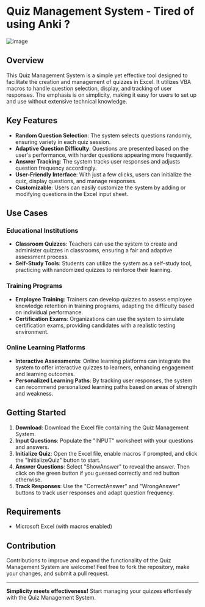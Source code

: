 # Quiz Management System - Tired of using Anki ?
![image](https://github.com/yoman38/Flashcards-Excel-Learn/assets/124726056/a8e3c0f8-e729-4795-ae63-2b3f49367582)

## Overview

This Quiz Management System is a simple yet effective tool designed to facilitate the creation and management of quizzes in Excel. It utilizes VBA macros to handle question selection, display, and tracking of user responses. The emphasis is on simplicity, making it easy for users to set up and use without extensive technical knowledge.

## Key Features

- **Random Question Selection**: The system selects questions randomly, ensuring variety in each quiz session.
- **Adaptive Question Difficulty**: Questions are presented based on the user's performance, with harder questions appearing more frequently.
- **Answer Tracking**: The system tracks user responses and adjusts question frequency accordingly.
- **User-Friendly Interface**: With just a few clicks, users can initialize the quiz, display questions, and manage responses.
- **Customizable**: Users can easily customize the system by adding or modifying questions in the Excel input sheet.

## Use Cases

### Educational Institutions

- **Classroom Quizzes**: Teachers can use the system to create and administer quizzes in classrooms, ensuring a fair and adaptive assessment process.
- **Self-Study Tools**: Students can utilize the system as a self-study tool, practicing with randomized quizzes to reinforce their learning.

### Training Programs

- **Employee Training**: Trainers can develop quizzes to assess employee knowledge retention in training programs, adapting the difficulty based on individual performance.
- **Certification Exams**: Organizations can use the system to simulate certification exams, providing candidates with a realistic testing environment.

### Online Learning Platforms

- **Interactive Assessments**: Online learning platforms can integrate the system to offer interactive quizzes to learners, enhancing engagement and learning outcomes.
- **Personalized Learning Paths**: By tracking user responses, the system can recommend personalized learning paths based on areas of strength and weakness.

## Getting Started

1. **Download**: Download the Excel file containing the Quiz Management System.
2. **Input Questions**: Populate the "INPUT" worksheet with your questions and answers.
3. **Initialize Quiz**: Open the Excel file, enable macros if prompted, and click the "InitializeQuiz" button to start.
4. **Answer Questions**: Select "ShowAnswer" to reveal the answer. Then click on the green button if you guessed correctly and red button otherwise.
5. **Track Responses**: Use the "CorrectAnswer" and "WrongAnswer" buttons to track user responses and adapt question frequency.

## Requirements

- Microsoft Excel (with macros enabled)

## Contribution

Contributions to improve and expand the functionality of the Quiz Management System are welcome! Feel free to fork the repository, make your changes, and submit a pull request.



---

**Simplicity meets effectiveness!** Start managing your quizzes effortlessly with the Quiz Management System.

